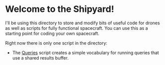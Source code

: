 # Welcome to the Shipyard!

I'll be using this directory to store and modify bits of useful code for drones as well as scripts for fully functional spacecraft. You can use this as a starting point for coding your own spacecraft.

Right now there is only one script in the directory:

* The [Queries](queries.md) script creates a simple vocabulary for running queries that use a shared results buffer.
